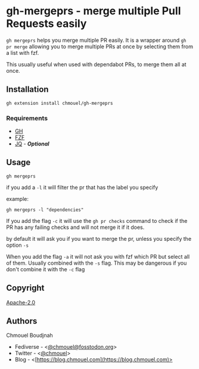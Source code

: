 # gh-mergeprs  - merge multiple Pull Requests easily

`gh mergeprs` helps you merge multiple PR easily. It is a wrapper around `gh pr merge` allowing you to merge multiple PRs at once by selecting them from a list with fzf.

This usually useful when used with dependabot PRs, to merge them all at once.

## Installation

```shell
gh extension install chmouel/gh-mergeprs
```

### Requirements

- [GH](https://github.com/cli/cli)
- [FZF](https://github.com/junegunn/fzf)
- [JQ](https://stedolan.github.io/jq/) - ***Optional***

## Usage

```shell
gh mergeprs
```

if you add a `-l` it will filter the pr that has the label you specify

example:

```shell
gh mergeprs -l "dependencies"
```

If you add the flag `-c` it will use the `gh pr checks` command to check if the PR has any failing checks and will not merge it if it does.

by default it will ask you if you want to merge the pr, unless you specify the option `-s`

When you add  the flag `-a` it will not ask you with fzf which PR but select all of them. Usually combined with the `-s` flag. This may be dangerous if you don't combine it with the `-c` flag

## Copyright

[Apache-2.0](./LICENSE)

## Authors

Chmouel Boudjnah

- Fediverse - <[@chmouel@fosstodon.org](https://fosstodon.org/@chmouel)>
- Twitter - <[@chmouel](https://twitter.com/chmouel)>
- Blog  - <[https://blog.chmouel.com](https://blog.chmouel.com)>
